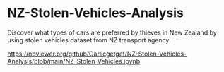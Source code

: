 # NZ-Stolen-Vehicles-Analysis
Discover what types of cars are preferred by thieves in New Zealand by using stolen vehicles dataset from NZ transport agency.

https://nbviewer.org/github/Garlicgetget/NZ-Stolen-Vehicles-Analysis/blob/main/NZ_Stolen_Vehicles.ipynb
